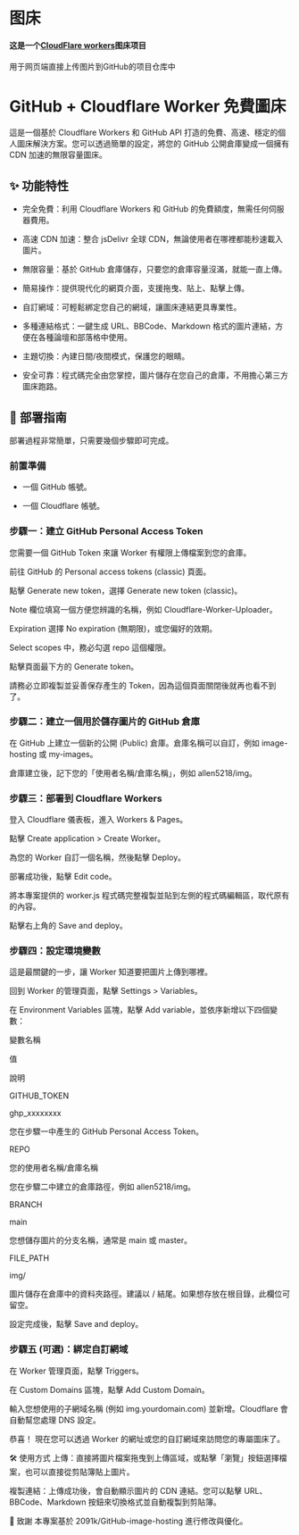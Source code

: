 # 图床

####  这是一个[CloudFlare workers](https://github.com/2091k/GitHub-image-hosting)图床项目
用于网页端直接上传图片到GitHub的项目仓库中
# GitHub + Cloudflare Worker 免費圖床
這是一個基於 Cloudflare Workers 和 GitHub API 打造的免費、高速、穩定的個人圖床解決方案。您可以透過簡單的設定，將您的 GitHub 公開倉庫變成一個擁有 CDN 加速的無限容量圖床。

##  ✨ 功能特性
- 完全免費：利用 Cloudflare Workers 和 GitHub 的免費額度，無需任何伺服器費用。

- 高速 CDN 加速：整合 jsDelivr 全球 CDN，無論使用者在哪裡都能秒速載入圖片。

- 無限容量：基於 GitHub 倉庫儲存，只要您的倉庫容量沒滿，就能一直上傳。

- 簡易操作：提供現代化的網頁介面，支援拖曳、貼上、點擊上傳。

- 自訂網域：可輕鬆綁定您自己的網域，讓圖床連結更具專業性。

- 多種連結格式：一鍵生成 URL、BBCode、Markdown 格式的圖片連結，方便在各種論壇和部落格中使用。

- 主題切換：內建日間/夜間模式，保護您的眼睛。

- 安全可靠：程式碼完全由您掌控，圖片儲存在您自己的倉庫，不用擔心第三方圖床跑路。

##  🚀 部署指南
部署過程非常簡單，只需要幾個步驟即可完成。

###  前置準備
- 一個 GitHub 帳號。

- 一個 Cloudflare 帳號。

###  步驟一：建立 GitHub Personal Access Token
您需要一個 GitHub Token 來讓 Worker 有權限上傳檔案到您的倉庫。

前往 GitHub 的 Personal access tokens (classic) 頁面。

點擊 Generate new token，選擇 Generate new token (classic)。

Note 欄位填寫一個方便您辨識的名稱，例如 Cloudflare-Worker-Uploader。

Expiration 選擇 No expiration (無期限)，或您偏好的效期。

Select scopes 中，務必勾選 repo 這個權限。

點擊頁面最下方的 Generate token。

請務必立即複製並妥善保存產生的 Token，因為這個頁面關閉後就再也看不到了。

###  步驟二：建立一個用於儲存圖片的 GitHub 倉庫
在 GitHub 上建立一個新的公開 (Public) 倉庫。倉庫名稱可以自訂，例如 image-hosting 或 my-images。

倉庫建立後，記下您的「使用者名稱/倉庫名稱」，例如 allen5218/img。

###  步驟三：部署到 Cloudflare Workers
登入 Cloudflare 儀表板，進入 Workers & Pages。

點擊 Create application > Create Worker。

為您的 Worker 自訂一個名稱，然後點擊 Deploy。

部署成功後，點擊 Edit code。

將本專案提供的 worker.js 程式碼完整複製並貼到左側的程式碼編輯區，取代原有的內容。

點擊右上角的 Save and deploy。

###  步驟四：設定環境變數
這是最關鍵的一步，讓 Worker 知道要把圖片上傳到哪裡。

回到 Worker 的管理頁面，點擊 Settings > Variables。

在 Environment Variables 區塊，點擊 Add variable，並依序新增以下四個變數：

變數名稱

值

說明

GITHUB_TOKEN

ghp_xxxxxxxx

您在步驟一中產生的 GitHub Personal Access Token。

REPO

您的使用者名稱/倉庫名稱

您在步驟二中建立的倉庫路徑，例如 allen5218/img。

BRANCH

main

您想儲存圖片的分支名稱，通常是 main 或 master。

FILE_PATH

img/

圖片儲存在倉庫中的資料夾路徑。建議以 / 結尾。如果想存放在根目錄，此欄位可留空。

設定完成後，點擊 Save and deploy。

###  步驟五 (可選)：綁定自訂網域
在 Worker 管理頁面，點擊 Triggers。

在 Custom Domains 區塊，點擊 Add Custom Domain。

輸入您想使用的子網域名稱 (例如 img.yourdomain.com) 並新增。Cloudflare 會自動幫您處理 DNS 設定。

恭喜！ 現在您可以透過 Worker 的網址或您的自訂網域來訪問您的專屬圖床了。

🛠️ 使用方式
上傳：直接將圖片檔案拖曳到上傳區域，或點擊「瀏覽」按鈕選擇檔案，也可以直接從剪貼簿貼上圖片。

複製連結：上傳成功後，會自動顯示圖片的 CDN 連結。您可以點擊 URL、BBCode、Markdown 按鈕來切換格式並自動複製到剪貼簿。

🙏 致謝
本專案基於 2091k/GitHub-image-hosting 進行修改與優化。
